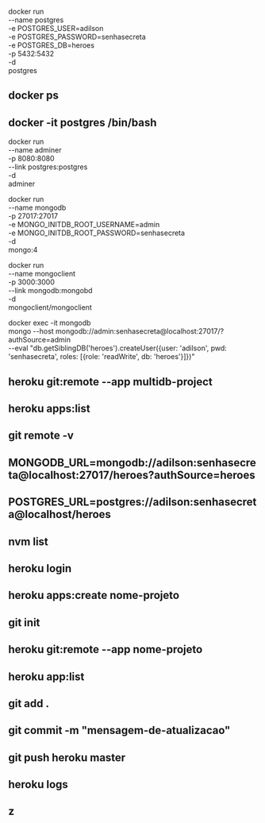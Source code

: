docker run \
    --name postgres \
    -e POSTGRES_USER=adilson \
    -e POSTGRES_PASSWORD=senhasecreta \
    -e POSTGRES_DB=heroes \
    -p 5432:5432 \
    -d \
    postgres


##    docker ps

##    docker -it postgres /bin/bash

docker run \
    --name adminer \
    -p 8080:8080 \
    --link postgres:postgres \
    -d \
    adminer



docker run \
    --name mongodb \
    -p 27017:27017 \
    -e MONGO_INITDB_ROOT_USERNAME=admin \
    -e MONGO_INITDB_ROOT_PASSWORD=senhasecreta \
    -d \
    mongo:4

docker run \
    --name mongoclient \
    -p 3000:3000 \
    --link mongodb:mongobd \
    -d \
    mongoclient/mongoclient


docker exec -it mongodb \
    mongo --host mongodb://admin:senhasecreta@localhost:27017/?authSource=admin \
    --eval "db.getSiblingDB('heroes').createUser({user: 'adilson', pwd: 'senhasecreta', roles: [{role: 'readWrite', db: 'heroes'}]})"


## heroku git:remote --app multidb-project 
## heroku apps:list
## git remote -v

## MONGODB_URL=mongodb://adilson:senhasecreta@localhost:27017/heroes?authSource=heroes
## POSTGRES_URL=postgres://adilson:senhasecreta@localhost/heroes
## nvm list
## heroku login
## heroku apps:create nome-projeto
## git init
## heroku git:remote --app nome-projeto
## heroku app:list
## git add .
## git commit -m "mensagem-de-atualizacao"
## git push heroku master
## heroku logs
## z

